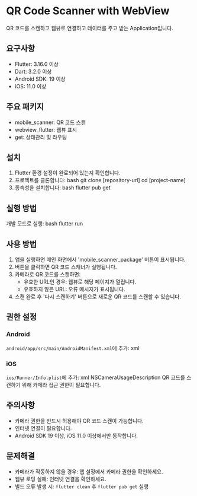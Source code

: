 # QR Code Scanner with WebView

QR 코드를 스캔하고 웹뷰로 연결하고 데이터를 주고 받는 Application입니다.

## 요구사항

- Flutter: 3.16.0 이상
- Dart: 3.2.0 이상
- Android SDK: 19 이상
- iOS: 11.0 이상

## 주요 패키지

- mobile_scanner: QR 코드 스캔
- webview_flutter: 웹뷰 표시
- get: 상태관리 및 라우팅

## 설치

1. Flutter 환경 설정이 완료되어 있는지 확인합니다.
2. 프로젝트를 클론합니다:
bash
git clone [repository-url]
cd [project-name]
3. 종속성을 설치합니다:
bash
flutter pub get

## 실행 방법

개발 모드로 실행:
bash
flutter run

## 사용 방법

1. 앱을 실행하면 메인 화면에서 'mobile_scanner_package' 버튼이 표시됩니다.
2. 버튼을 클릭하면 QR 코드 스캐너가 실행됩니다.
3. 카메라로 QR 코드를 스캔하면:
   - 유효한 URL인 경우: 웹뷰로 해당 페이지가 열립니다.
   - 유효하지 않은 URL: 오류 메시지가 표시됩니다.
4. 스캔 완료 후 '다시 스캔하기' 버튼으로 새로운 QR 코드를 스캔할 수 있습니다.

## 권한 설정

### Android
`android/app/src/main/AndroidManifest.xml`에 추가:
xml
<uses-permission android:name="android.permission.CAMERA" />
<uses-permission android:name="android.permission.INTERNET" />


### iOS
`ios/Runner/Info.plist`에 추가:
xml
<key>NSCameraUsageDescription</key>
<string>QR 코드를 스캔하기 위해 카메라 접근 권한이 필요합니다.</string>


## 주의사항

- 카메라 권한을 반드시 허용해야 QR 코드 스캔이 가능합니다.
- 인터넷 연결이 필요합니다.
- Android SDK 19 이상, iOS 11.0 이상에서만 동작합니다.

## 문제해결

- 카메라가 작동하지 않을 경우: 앱 설정에서 카메라 권한을 확인하세요.
- 웹뷰 로딩 실패: 인터넷 연결을 확인하세요.
- 빌드 오류 발생 시: `flutter clean` 후 `flutter pub get` 실행
